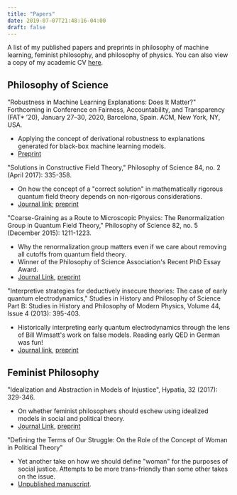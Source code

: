 ```yaml
---
title: "Papers"
date: 2019-07-07T21:48:16-04:00
draft: false
---
```


A list of my published papers and preprints in philosophy of machine learning, feminist philosophy, and philosophy of physics. 
You can also view a copy of my academic CV [here](https://www.dropbox.com/s/w1rzcljaubkzftx/cv.pdf?dl=0).

## Philosophy of Science

"Robustness in Machine Learning Explanations: Does It Matter?" Forthcoming in Conference on Fairness, Accountability, and Transparency (FAT* ’20), January 27–30, 2020, Barcelona, Spain. ACM, New York, NY, USA. 

- Applying the concept of derivational robustness to explanations generated for black-box machine learning models.
- [Preprint](https://www.dropbox.com/s/u4kwdk9m5o2u2sb/preprint.pdf?dl=0)

"Solutions in Constructive Field Theory," Philosophy of Science 84, no. 2 (April 2017): 335-358.

- On how the concept of a "correct solution" in mathematically rigorous quantum field theory depends on non-rigorous considerations.
- [Journal link](https://www.journals.uchicago.edu/doi/abs/10.1086/690722); [preprint](http://philsci-archive.pitt.edu/12281/)

"Coarse-Graining as a Route to Microscopic Physics: The Renormalization Group in Quantum Field Theory," Philosophy of Science 82, no. 5 (December 2015): 1211-1223.

- Why the renormalization group matters even if we care about removing all cutoffs from quantum field theory.
- Winner of the Philosophy of Science Association's Recent PhD Essay Award.
- [Journal Link](https://www.journals.uchicago.edu/doi/abs/10.1086/684085), [preprint](http://philsci-archive.pitt.edu/12268/)

"Interpretive strategies for deductively insecure theories: The case of early quantum electrodynamics,"
Studies in History and Philosophy of Science Part B: Studies in History and Philosophy of Modern Physics,
Volume 44, Issue 4 (2013): 395-403.

- Historically interpreting early quantum electrodynamics through the lens of Bill Wimsatt's work on false models. Reading early QED in German was fun!
- [Journal link](https://www.sciencedirect.com/science/article/pii/S1355219813000701), [preprint](https://www.dropbox.com/s/tvidvhtfddkcqaa/preprint-website.pdf?dl=0)

## Feminist Philosophy

"Idealization and Abstraction in Models of Injustice", Hypatia, 32 (2017): 329-346. 

- On whether feminist philosophers should eschew using idealized models in social and political theory.
- [Journal Link](https://onlinelibrary.wiley.com/action/showCitFormats?doi=10.1111%2Fhypa.12317), [preprint](https://www.dropbox.com/s/yqlt8wsn9ko4bne/preprint-v4-ideal-theory.pdf?dl=0)

"Defining the Terms of Our Struggle: On the Role of the Concept of Woman in Political Theory"

- Yet another take on how we should define "woman" for the purposes of social justice. Attempts to be more trans-friendly than some other takes on the issue.
- [Unpublished manuscript](https://www.dropbox.com/s/f3my0ti1jbvwk19/vspc_woman-project.pdf?dl=0).
